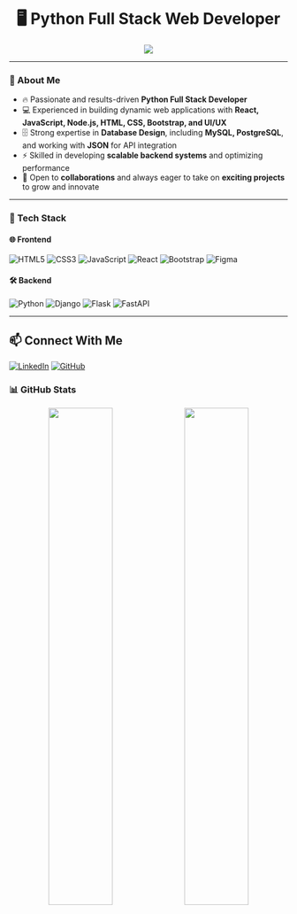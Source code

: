 <h1 align="center"> 
 🖥️
  Python Full Stack Web Developer
</h1>

<p align="center">
  <img src="https://img.shields.io/badge/Eng--Rawan%20El--Saadany-violet" />
</p>

---

### 📖 About Me
- 🔥 Passionate and results-driven **Python Full Stack Developer**
- 💻 Experienced in building dynamic web applications with **React, JavaScript, Node.js, HTML, CSS, Bootstrap, and UI/UX**  
- 🗄️ Strong expertise in **Database Design**, including **MySQL, PostgreSQL**, and working with **JSON** for API integration  
- ⚡ Skilled in developing **scalable backend systems** and optimizing performance  
- 🤝 Open to **collaborations** and always eager to take on **exciting projects** to grow and innovate  

---

### 🚀 Tech Stack

#### 🌐 Frontend
![HTML5](https://img.shields.io/badge/HTML5-orange?style=for-the-badge&logo=html5&logoColor=white)
![CSS3](https://img.shields.io/badge/CSS3-blue?style=for-the-badge&logo=css3&logoColor=white)
![JavaScript](https://img.shields.io/badge/JavaScript-yellow?style=for-the-badge&logo=javascript&logoColor=black)
![React](https://img.shields.io/badge/React-blue?style=for-the-badge&logo=react&logoColor=white)
![Bootstrap](https://img.shields.io/badge/Bootstrap-purple?style=for-the-badge&logo=bootstrap&logoColor=white)
![Figma](https://img.shields.io/badge/Figma-red?style=for-the-badge&logo=figma&logoColor=white)

#### 🛠 Backend
![Python](https://img.shields.io/badge/Python-blue?style=for-the-badge&logo=python&logoColor=white)
![Django](https://img.shields.io/badge/Django-darkgreen?style=for-the-badge&logo=django&logoColor=white)
![Flask](https://img.shields.io/badge/Flask-black?style=for-the-badge&logo=flask&logoColor=white)
![FastAPI](https://img.shields.io/badge/FastAPI-green?style=for-the-badge&logo=fastapi&logoColor=white)

---
## 📫 Connect With Me  
[![LinkedIn](https://img.shields.io/badge/LinkedIn-0A66C2?style=for-the-badge&logo=linkedin&logoColor=white)](https://www.linkedin.com/in/rawan-el-saadany-b02693218/)
[![GitHub](https://img.shields.io/badge/GitHub-181717?style=for-the-badge&logo=github&logoColor=white)](https://github.com/rwann-saadanii)

### 📊 GitHub Stats
<p align="center">
  <img src="https://github-readme-stats.vercel.app/api?username=rwann-saadanii&show_icons=true&theme=radical" width="48%" />
  <img src="https://github-readme-streak-stats.herokuapp.com/?user=rwann-saadanii&theme=radical" width="48%" />
</p>
